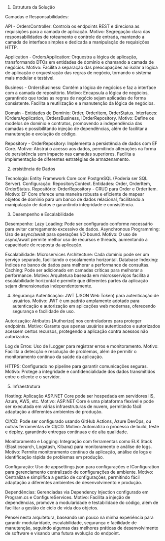 1. Estrutura da Solução

Camadas e Responsabilidades:

API - OrdersController: Controla os endpoints REST e direciona as requisições para a camada de aplicação.
Motivo: Segregação clara das responsabilidades de roteamento e controle de entrada, mantendo a camada de interface simples e dedicada a manipulação de requisições HTTP.

Application - OrdersApplication: Orquestra a lógica de aplicação, transformando DTOs em entidades de domínio e chamando a camada de negócios.
Motivo: Facilita a separação das preocupações ao isolar a lógica de aplicação e orquestração das regras de negócio, tornando o sistema mais modular e testável.

Business - OrdersBusiness: Contém a lógica de negócios e faz a interface com a camada de repositório.
Motivo: Encapsula a lógica de negócios, garantindo que todas as regras de negócio sejam aplicadas de forma consistente. Facilita a reutilização e a manutenção da lógica de negócios.

Domain - Entidades de Domínio: Order, OrderItem, OrderStatus.
Interfaces: IOrdersApplication, IOrdersBusiness, IOrderRepository.
Motivo: Define os modelos de domínio e contratos, promovendo a independência das camadas e possibilitando injeção de dependências, além de facilitar a manutenção e evolução do código.

Repository - OrderRepository: Implementa a persistência de dados com EF Core.
Motivo: Abstrai o acesso aos dados, permitindo alterações na forma de persistência sem impacto nas camadas superiores. Facilita a implementação de diferentes estratégias de armazenamento.


2. ersistência de Dados

Tecnologia: Entity Framework Core com PostgreSQL (Poderia ser SQL Server).
Configuração: RepositoryContext.
Entidades: Order, OrderItem, OrderStatus.
Repositório: OrderRepository - CRUD para Order e OrderItem.
Motivo: EF Core oferece uma maneira robusta e eficiente de mapear objetos de domínio para um banco de dados relacional, facilitando a manipulação de dados e garantindo integridade e consistência.



3. Desempenho e Escalabilidade

Desempenho:
Lazy Loading: Pode ser configurado conforme necessário para evitar carregamento excessivo de dados.
Asynchronous Programming: Uso de async/await para operações I/O bound.
Motivo: O uso de async/await permite melhor uso de recursos e threads, aumentando a capacidade de resposta da aplicação.

Escalabilidade:
Microservices Architecture: Cada domínio pode ser um serviço separado, facilitando o escalamento horizontal.
Database Indexing: Índices no banco de dados para melhorar a performance de consultas.
Caching: Pode ser adicionado em camadas críticas para melhorar a performance.
Motivo: Arquitetura baseada em microsserviços facilita a escalabilidade horizontal e permite que diferentes partes da aplicação sejam dimensionadas independentemente.


4. Segurança
Autenticação: JWT (JSON Web Token) para autenticação de usuários.
Motivo: JWT é um padrão amplamente adotado para autenticação e autorização em aplicações web modernas, oferecendo segurança e facilidade de uso.

Autorização: Atributos [Authorize] nos controladores para proteger endpoints.
Motivo: Garante que apenas usuários autenticados e autorizados acessem certos recursos, protegendo a aplicação contra acessos não autorizados.

Log de Erros: Uso de ILogger para registrar erros e monitoramento.
Motivo: Facilita a detecção e resolução de problemas, além de permitir o monitoramento contínuo da saúde da aplicação.

HTTPS: Configurado no pipeline para garantir comunicações seguras.
Motivo: Protege a integridade e confidencialidade dos dados transmitidos entre o cliente e o servidor.



5. Infraestrutura

Hosting: Aplicação ASP.NET Core pode ser hospedada em servidores IIS, Azure, AWS, etc.
Motivo: ASP.NET Core é uma plataforma flexível e pode ser executada em várias infraestruturas de nuvem, permitindo fácil adaptação a diferentes ambientes de produção.

CI/CD: Pode ser configurado usando GitHub Actions, Azure DevOps, ou outras ferramentas de CI/CD.
Motivo: Automatiza o processo de build, teste e deploy, garantindo entregas contínuas e de alta qualidade.

Monitoramento e Logging: Integração com ferramentas como ELK Stack (Elasticsearch, Logstash, Kibana) para monitoramento e análise de logs.
Motivo: Permite monitoramento contínuo da aplicação, análise de logs e identificação rápida de problemas em produção.

Configuração: Uso de appsettings.json para configurações e IConfiguration para gerenciamento centralizado de configurações de ambiente.
Motivo: Centraliza e simplifica a gestão de configurações, permitindo fácil adaptação a diferentes ambientes de desenvolvimento e produção.

Dependências: Gerenciadas via Dependency Injection configurado em Program.cs e ConfigureServices.
Motivo: Facilita a injeção de dependências, promove a modularidade e testabilidade do código, além de facilitar a gestão de ciclo de vida dos objetos.


Pensei nesta arquitetura, baseando um pouco na minha experiência para garantir modularidade, escalabilidade, segurança e facilidade de manutenção, seguindo algumas das melhores práticas de desenvolvimento de software e visando uma futura evolução do endpoint.
